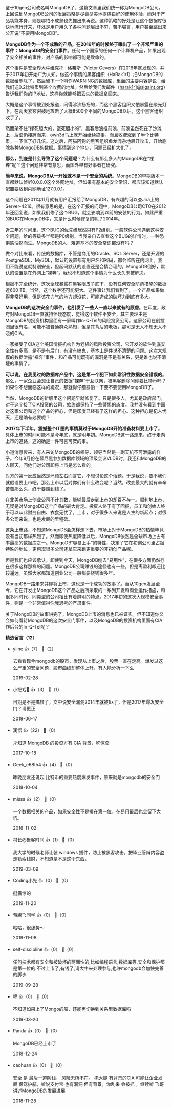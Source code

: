 鉴于10gen公司改名叫MongoDB了，这篇文章里我们统一称为MongoDB公司。上回说到MongoDB公司的发展策略是尽善尽美地提供良好的使用体验，而对于产品功能本身，则是哪怕不成熟也先推出来再说。这种策略的好处是让这个数据库很快地流行开来，坏处是用户用久了各种问题层出不穷，苦不堪言，用户甚至跳出来公开说“不要用MongoDB”。

**MongoDB作为一个不成熟的产品，在2016年的时候终于曝出了一个非常严重的事件：MongoDB的安全门事件**。任何一个国家的任何一个计算机产品，如果出现了安全相关的事件，对产品的影响都可能是致命的。

这个事件是安全界大牛维克托 · 格弗斯（Victor Gevers）在2016年底发现的，并于2017年初开始广为人知。做这个事情的黑客组织（HaRak1r1）把MongoDB的数据给删除了，然后留下一个叫作WARNING的数据库，里面的主要内容是说：给我们送0.2比特币到某个收费的地址，然后给我们发邮件（harak1r1@sigaint.org）告诉我们你的IP地址，这样你就能够把丢失的数据拿回来。

大概是这个事情被到处报道，闹得沸沸扬扬的，而这个黑客组织又怕暴露在聚光灯下，在两天紧锣密鼓地攻击了大概8500个不同的MongoDB以后，这个黑客组织收手了。

然而架不住“撑死胆大的，饿死胆小的”，黑客后浪推前浪，前浪虽然死在了沙滩上，后浪仍接踵而来，own3d马上就开始继续搞事，而且收费涨到了半个比特币，一下涨了好几倍。这之后，阿猫阿狗的黑客组织鱼龙混杂地展开攻击，开始删除各种MongoDB的数据。事情到这个地步，问题已经扩大化了。

**那么，到底是什么导致了这个问题呢**？为什么有那么多人的MongoDB在“裸奔”呢？这个问题非常有意思，而国外早有好事者在研究。

**简单来说，MongoDB从一开始就不是一个安全的系统**。MongoDB的早期版本一直都默认侦听0.0.0.0这个外网地址，但如果有基本的安全常识，都应该知道默认配置要放到内网地址127.0.0.1。

这个问题在2011年11月就有用户汇报给了MongoDB，有兴趣的可以查Jira上的Server-4216。很有意思的是，在这个汇报的问题中，MongoDB公司CTO在2012年还回复说，如果我们修了这个BUG，就会影响到以前的安装的行为。如此严重的BUG在MongoDB中，又是什么时候修复的呢？2014年。

近三年的时间里，这个BUG的优先级居然只有P2级别。一般软件公司遇到这种安全问题，给的等级多半都是P0级别。当我亲自去查看这个BUG的详情时，一种恐惧感油然而生。MongoDB的人，难道基本的安全常识都没有吗？

做个对比来看，传统的数据库，不管是商用的Oracle、SQL Server，还是开源的PostgreSQL、MySQL，默认的设置都有用户名和密码，都会监听在内网上。我们不能说这就特别安全，但起码默认的设置还是合情合理的。MongoDB倒好，默认的设置是在外网上“裸奔”。我也不知道这个事情为什么长久未被解决。

根据不完全统计，这次全球暴露在黑客眼皮子底下，没有任何安全防范措施的数据近600 TB。当然，这个数字还可能更大。这件事让我们看到了，一个产品如果做得非常好用，但是该花力气的地方却没花，可能造成的破坏力到底有多大。

**MongoDB的这次安全门事件，也引发了一些人一直以来就有的顾虑**。在印度，政府对MongoDB一直就持怀疑态度，觉得这个软件不安全，其主要理由是MongoDB的投资机构里面有一家叫作In-Q-Tel的风险投资公司。这家公司在创投圈里很有名，可能不被普通群众熟知，但是其背后的老板，那可是无人不知无人不晓的CIA。

一家接受了CIA这个美国情报机构作为老板的风险投资公司，它开发的软件到底安全性有多高，是不是有后门，有没有搞鬼，基本上是件说不清楚的问题。这次大规模的数据泄露“裸奔”事件，和产品可能既有的漏洞是不是有关系，更是谁也说不清楚的事情了。

**可以说，在我见过的数据库产品中，这是第一个犯下如此常识性数据安全错误的**。那么，一家企业会想让自己的数据“裸奔”于互联网，被黑客删除问你要比特币吗？如果你不想面临这样的境况，那就得仔细斟酌一下要不要使用MongoDB了。

当然，MongoDB的新版里这个问题早就修复了。只是很多人，尤其是政府部门，对于这个接了CIA投资的公司，始终都保持了一些警惕的态度。我并没有看到中国对这家公司和这个产品的担心，但是印度已经有了这样的担心。这种担心是杞人忧天，还是确有必要呢？

**2017年下半年，震撼整个IT圈的事情莫过于MongoDB开始准备材料要上市了**。具体上市的时间可能不是今年底，就是明年初。MongoDB这一路走来，终于走向上市的道路，这的确是一件可喜可贺的事。

小道消息传来，有人采访MongoDB的领导，领导当然是一副天机不可泄露的样子。今年9月份在慕尼黑参加数据库领域的顶级会议VLDB时，我还和MongoDB的人聊天，问他们对公司即将上市是怎么看的。

对方的第一反应当然是环顾左右而言它，不想讨论这个话题。于是我说，要不我们就假设要上市吧，那么上市以后对你们有什么改变呢？当然，改变最大的就有辛辛苦苦那么久，终于要赚到钱了。

在北美市场上创业公司不计其数，能够最后走到上市的却百不存一。顺利地上市，无疑是对MongoDB这个产品的最大肯定。投资人终于有了回报，员工和创始人终于可以从此财务自由、衣食无忧了。上市，对于很多人来说是人生的新起点；对很多公司来说，也是发展的里程碑。

这条上市路，不知道MongoDB会怎样走下去，市场上对于MongoDB的热情毕竟没有当初那样热烈了。然而即使热度降低以后，MongoDB依然是全球市场上占有率最高的数据库之一。MongoDB“容易上手”的特性，决定了它在初创公司里占据特殊的地位，更何况很多公司还拿它来跑更重要的非初创产品呢。

但是我们也应该承认，即使到今天，MongoDB刨去“易用性”，在很多方面仍然存在很多这样那样的问题。MongoDB公司赚钱的途径也有一些，但是离盈利却还比较遥远。虽然大家都知道创业公司一般都要烧钱很多年。

MongoDB一路走来并即将上市，这也是一个成功的故事了。而从10gen发展至今，它在开发出MongoDB这个产品之后所采取的一系列开发和商业运作措施，和很多同时代、同类型的公司相比有着鲜明的特点。2017年初的这次大规模安全事件，则是一个非常值得你我思考的严肃事件。

关于MongoDB的故事讲完了，MongoDB上市的消息也已被证实。但不知道你又会如何看待MongoDB的这次安全门事件，以及MongoDB的投资机构里面有CIA作后台的In-Q-Tel呢？
<div><strong>精选留言（12）</strong></div><ul>
<li><span>yline</span> 👍（7） 💬（2）<p>去看看现今mongodb的股市，发现从上市之后，股票一直在走高。爆发过这么严重的安全问题，股市曲线却整体上升，有人能分析一下么</p>2019-02-28</li><br/><li><span>小把戏🐶</span> 👍（3） 💬（1）<p>日期是不是搞错了，文中说安全漏洞2014年就被fix了，但是2017年爆发安全门？请更正</p>2019-06-17</li><br/><li><span>润悟</span> 👍（22） 💬（0）<p>才知道 MongoDB 的投资方有 CIA 背景，吃惊😨</p>2017-10-18</li><br/><li><span>Geek_e68th4</span> 👍（4） 💬（0）<p>昨晚朋友还说起 比特币的重要热度爆发事件，原来就是mongodb的安全门</p>2018-10-04</li><br/><li><span>missa</span> 👍（2） 💬（0）<p>一个数据相关的产品，如果安全性不是排在第一位。在易用最后也会留下大坑。</p>2018-11-02</li><br/><li><span>村长@极客时间</span> 👍（1） 💬（0）<p>我大学的时候老师让装 windows 插件，防止被黑客攻击，把毕业答辩内容盗走勒索钱财，不知道是不是这个东西。</p>2019-03-09</li><br/><li><span>Coding小先</span> 👍（0） 💬（0）<p>挺震惊的</p>2019-11-20</li><br/><li><span>蒋腾飞同学</span> 👍（0） 💬（0）<p>哈哈，很涨势～</p>2019-11-08</li><br/><li><span>self-discipline</span> 👍（0） 💬（0）<p>任何技术都有安全和被破坏的两面性的,比如编程语言,数据库等,安全和保护都是第一位的.不过上市了,有钱了,请大牛来处理参与,也许mongodb会加快完善的脚步</p>2019-09-28</li><br/><li><span>程</span> 👍（0） 💬（0）<p>不知道如果上了Mongo的船，还能再切换到关系型数据库吗</p>2019-03-20</li><br/><li><span>Panda</span> 👍（0） 💬（0）<p>MongoDB已经上市了</p>2018-12-24</li><br/><li><span>caohuan</span> 👍（0） 💬（0）<p>安全 是 最后一道防线， 风险无所不在。
抱大腿 有背景的CIA 可能让企业发展 保驾护航，听说支付宝 也有漏洞 但有背景，你乱来 会被抓 ，继续听 飞哥讲述MongoDB的发展进展</p>2018-11-28</li><br/>
</ul>